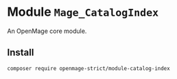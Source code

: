 # Module `Mage_CatalogIndex`

An OpenMage core module.

## Install

``` bash
composer require openmage-strict/module-catalog-index
```

